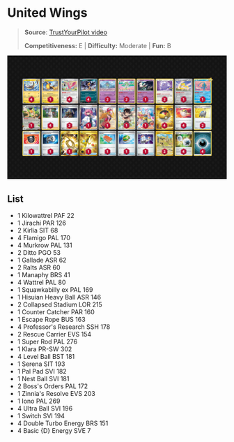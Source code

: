 # United Wings

> **Source**: [TrustYourPilot video](https://www.youtube.com/watch?v=_S4Q438wBuI)
> 
> **Competitiveness:** E | **Difficulty:** Moderate | **Fun:** B

![decklist](../../!Images/Standard/09BST-PAF/United%20Wings.PNG)

## List
* 1 Kilowattrel PAF 22
* 1 Jirachi PAR 126
* 2 Kirlia SIT 68
* 4 Flamigo PAL 170
* 4 Murkrow PAL 131
* 2 Ditto PGO 53
* 1 Gallade ASR 62
* 2 Ralts ASR 60
* 1 Manaphy BRS 41
* 4 Wattrel PAL 80
* 1 Squawkabilly ex PAL 169
* 1 Hisuian Heavy Ball ASR 146
* 2 Collapsed Stadium LOR 215
* 1 Counter Catcher PAR 160
* 1 Escape Rope BUS 163
* 4 Professor's Research SSH 178
* 2 Rescue Carrier EVS 154
* 1 Super Rod PAL 276
* 1 Klara PR-SW 302
* 4 Level Ball BST 181
* 1 Serena SIT 193
* 1 Pal Pad SVI 182
* 1 Nest Ball SVI 181
* 2 Boss's Orders PAL 172
* 1 Zinnia's Resolve EVS 203
* 1 Iono PAL 269
* 4 Ultra Ball SVI 196
* 1 Switch SVI 194
* 4 Double Turbo Energy BRS 151
* 4 Basic {D} Energy SVE 7
